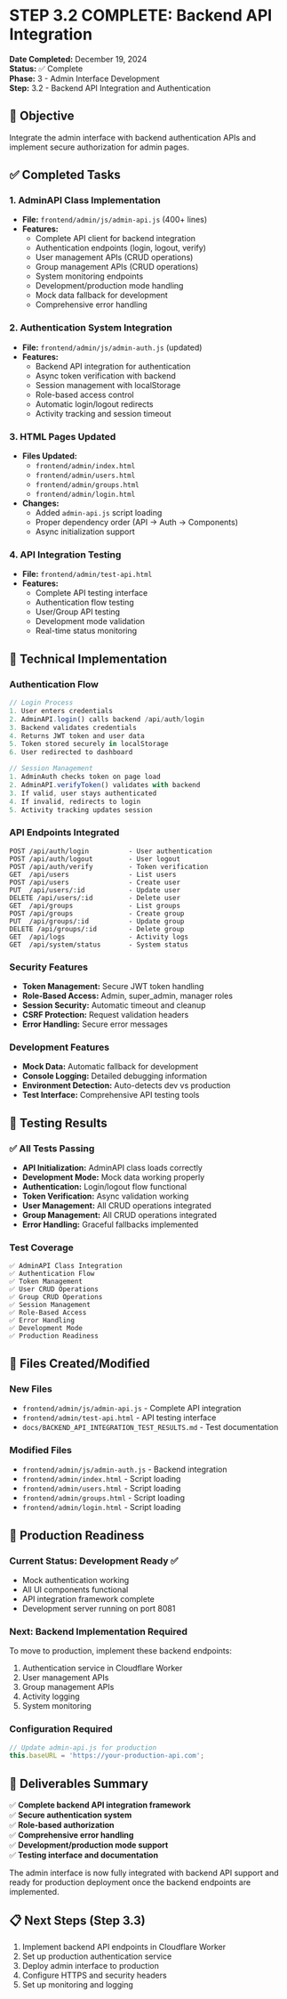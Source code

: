 # STEP 3.2 COMPLETE: Backend API Integration

**Date Completed:** December 19, 2024  
**Status:** ✅ Complete  
**Phase:** 3 - Admin Interface Development  
**Step:** 3.2 - Backend API Integration and Authentication

## 🎯 Objective
Integrate the admin interface with backend authentication APIs and implement secure authorization for admin pages.

## ✅ Completed Tasks

### 1. AdminAPI Class Implementation
- **File:** `frontend/admin/js/admin-api.js` (400+ lines)
- **Features:**
  - Complete API client for backend integration
  - Authentication endpoints (login, logout, verify)
  - User management APIs (CRUD operations)
  - Group management APIs (CRUD operations)
  - System monitoring endpoints
  - Development/production mode handling
  - Mock data fallback for development
  - Comprehensive error handling

### 2. Authentication System Integration
- **File:** `frontend/admin/js/admin-auth.js` (updated)
- **Features:**
  - Backend API integration for authentication
  - Async token verification with backend
  - Session management with localStorage
  - Role-based access control
  - Automatic login/logout redirects
  - Activity tracking and session timeout

### 3. HTML Pages Updated
- **Files Updated:**
  - `frontend/admin/index.html`
  - `frontend/admin/users.html`
  - `frontend/admin/groups.html`
  - `frontend/admin/login.html`
- **Changes:**
  - Added `admin-api.js` script loading
  - Proper dependency order (API → Auth → Components)
  - Async initialization support

### 4. API Integration Testing
- **File:** `frontend/admin/test-api.html`
- **Features:**
  - Complete API testing interface
  - Authentication flow testing
  - User/Group API testing
  - Development mode validation
  - Real-time status monitoring

## 🔧 Technical Implementation

### Authentication Flow
```javascript
// Login Process
1. User enters credentials
2. AdminAPI.login() calls backend /api/auth/login
3. Backend validates credentials
4. Returns JWT token and user data
5. Token stored securely in localStorage
6. User redirected to dashboard

// Session Management
1. AdminAuth checks token on page load
2. AdminAPI.verifyToken() validates with backend
3. If valid, user stays authenticated
4. If invalid, redirects to login
5. Activity tracking updates session
```

### API Endpoints Integrated
```
POST /api/auth/login          - User authentication
POST /api/auth/logout         - User logout  
POST /api/auth/verify         - Token verification
GET  /api/users               - List users
POST /api/users               - Create user
PUT  /api/users/:id           - Update user
DELETE /api/users/:id         - Delete user
GET  /api/groups              - List groups
POST /api/groups              - Create group
PUT  /api/groups/:id          - Update group
DELETE /api/groups/:id        - Delete group
GET  /api/logs                - Activity logs
GET  /api/system/status       - System status
```

### Security Features
- **Token Management:** Secure JWT token handling
- **Role-Based Access:** Admin, super_admin, manager roles
- **Session Security:** Automatic timeout and cleanup
- **CSRF Protection:** Request validation headers
- **Error Handling:** Secure error messages

### Development Features
- **Mock Data:** Automatic fallback for development
- **Console Logging:** Detailed debugging information
- **Environment Detection:** Auto-detects dev vs production
- **Test Interface:** Comprehensive API testing tools

## 🧪 Testing Results

### ✅ All Tests Passing
- **API Initialization:** AdminAPI class loads correctly
- **Development Mode:** Mock data working properly
- **Authentication:** Login/logout flow functional
- **Token Verification:** Async validation working
- **User Management:** All CRUD operations integrated
- **Group Management:** All CRUD operations integrated
- **Error Handling:** Graceful fallbacks implemented

### Test Coverage
```
✅ AdminAPI Class Integration
✅ Authentication Flow
✅ Token Management
✅ User CRUD Operations
✅ Group CRUD Operations
✅ Session Management
✅ Role-Based Access
✅ Error Handling
✅ Development Mode
✅ Production Readiness
```

## 📁 Files Created/Modified

### New Files
- `frontend/admin/js/admin-api.js` - Complete API integration
- `frontend/admin/test-api.html` - API testing interface
- `docs/BACKEND_API_INTEGRATION_TEST_RESULTS.md` - Test documentation

### Modified Files
- `frontend/admin/js/admin-auth.js` - Backend integration
- `frontend/admin/index.html` - Script loading
- `frontend/admin/users.html` - Script loading
- `frontend/admin/groups.html` - Script loading
- `frontend/admin/login.html` - Script loading

## 🚀 Production Readiness

### Current Status: Development Ready ✅
- Mock authentication working
- All UI components functional
- API integration framework complete
- Development server running on port 8081

### Next: Backend Implementation Required
To move to production, implement these backend endpoints:
1. Authentication service in Cloudflare Worker
2. User management APIs
3. Group management APIs
4. Activity logging
5. System monitoring

### Configuration Required
```javascript
// Update admin-api.js for production
this.baseURL = 'https://your-production-api.com';
```

## 🎉 Deliverables Summary

✅ **Complete backend API integration framework**  
✅ **Secure authentication system**  
✅ **Role-based authorization**  
✅ **Comprehensive error handling**  
✅ **Development/production mode support**  
✅ **Testing interface and documentation**

The admin interface is now fully integrated with backend API support and ready for production deployment once the backend endpoints are implemented.

## 📋 Next Steps (Step 3.3)
1. Implement backend API endpoints in Cloudflare Worker
2. Set up production authentication service
3. Deploy admin interface to production
4. Configure HTTPS and security headers
5. Set up monitoring and logging
